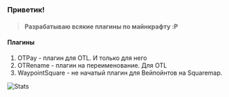 ### Приветик!
> #### Разрабатываю всякие плагины по майнкрафту :P
#### Плагины
1. OTPay - плагин для OTL. И только для него
2. OTRename - плагин на переименование. Для OTL
3. WaypointSquare - не начатый плагин для Вейпойнтов на Squaremap.

![Stats](https://github-readme-stats.vercel.app/api?username=s3nkwr&show_icons=true&theme=synthwave)

